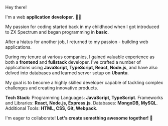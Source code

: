 Hey there!

I'm a web **application developer**. 👨‍💻

My passion for coding started back in my childhood when I got introduced to ZX Spectrum and began programming in **basic**.

After a hiatus for another job, I returned to my passion - building web applications.

During my tenure at various companies, I gained valuable experience as both a **frontend** and **fullstack** developer. I've crafted a number of applications using **JavaScript, TypeScript, React, Node.js**, and have also delved into databases and learned server setup on **Ubuntu**.

My goal is to become a highly skilled developer capable of tackling complex challenges and creating innovative products.

**Tech Stack:**
Programming Languages: **JavaScript, TypeScript**.
Frameworks and Libraries: **React, Node.js, Express.js**.
Databases: **MongoDB, MySQL**.
Additional Tools: **HTML, CSS, Git, Webpack**.

I'm eager to collaborate!
**Let's create something awesome together!** 🚀

